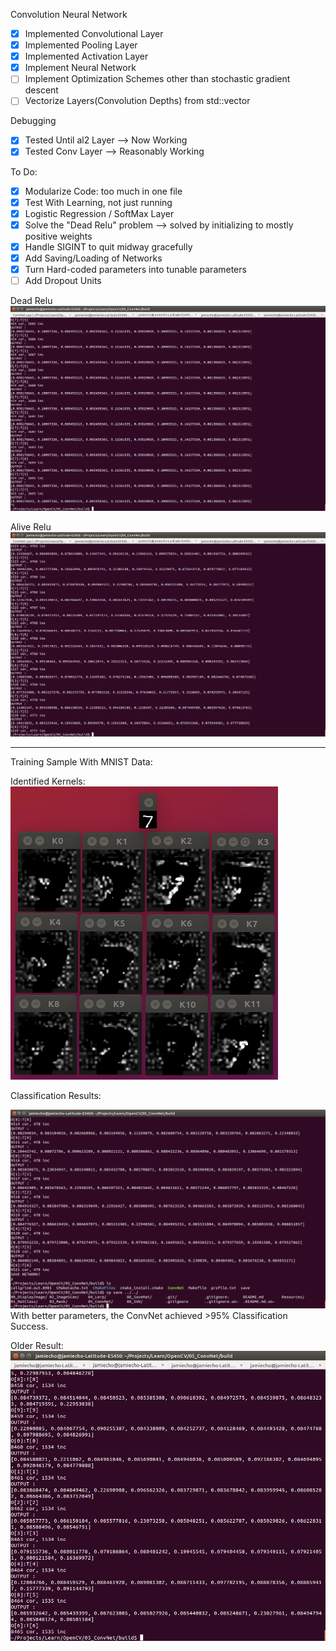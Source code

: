 Convolution Neural Network

- [x] Implemented Convolutional Layer
- [x] Implemented Pooling Layer
- [x] Implemented Activation Layer 
- [x] Implement Neural Network
- [ ] Implement Optimization Schemes other than stochastic gradient descent
- [ ] Vectorize Layers(Convolution Depths) from std::vector

Debugging
- [x] Tested Until al2 Layer --> Now Working
- [x] Tested Conv Layer --> Reasonably Working

To Do:
- [x] Modularize Code: too much in one file
- [x] Test With Learning, not just running
- [x] Logistic Regression / SoftMax Layer
- [x] Solve the "Dead Relu" problem --> solved by initializing to mostly positive weights
- [x] Handle SIGINT to quit midway gracefully
- [x] Add Saving/Loading of Networks
- [x] Turn Hard-coded parameters into tunable parameters
- [ ] Add Dropout Units

Dead Relu
![Dead Relu](images/DeadRelu.png)

Alive Relu
![Alive Relu](images/AliveRelu.png)

---
Training Sample With MNIST Data:

Identified Kernels:
![Kernels](images/Kernels.png)

Classification Results:

![Results2](images/Results_2.png)
With better parameters, the ConvNet achieved >95% Classification Success.

Older Result:
![Results](images/Results.png)
